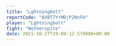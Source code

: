 ```yaml
---
title: "Lghtningbolt"
reportCode: "AVBT7YrMDjP2NnFH"
player: "Lghtningbolt"
fight: "Netherspite"
date: 2021-10-27T19:09:12.576000+00:00
---
```

